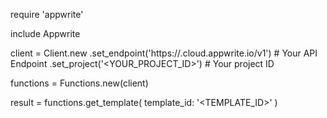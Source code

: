 require 'appwrite'

include Appwrite

client = Client.new
    .set_endpoint('https://<REGION>.cloud.appwrite.io/v1') # Your API Endpoint
    .set_project('<YOUR_PROJECT_ID>') # Your project ID

functions = Functions.new(client)

result = functions.get_template(
    template_id: '<TEMPLATE_ID>'
)
